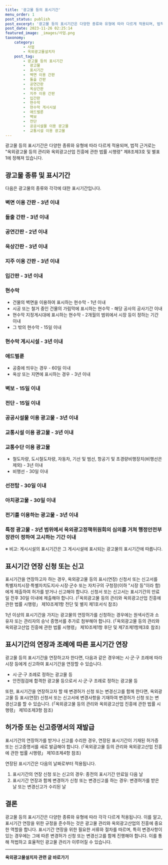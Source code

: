 ```yaml
---
title: '광고물 등의 표시기간'
menu_order: 1
post_status: publish
post_excerpt: '광고물 등의 표시기간은 다양한 종류와 유형에 따라 다르게 적용되며, 법적 근거로는  옥외광고물 등의 관리와 옥외광고산업 진흥에 관한 법률 시행령  제8조제3호 및 별표 1에 정해져 있습니다.'
post_date: 2023-11-26 02:25:14
featured_image: _images/사업.png
taxonomy:
    category:
        - 사업
        - 옥외광고물설치자
    post_tag:
        - 광고물 등의 표시기간
        -  광고물
        -  표시기간
        -  벽면 이용 간판
        -  돌출 간판
        -  공연간판
        -  옥상간판
        -  지주 이용 간판
        -  입간판
        -  현수막
        -  현수막 게시시설
        -  애드벌룬
        -  벽보
        -  전단
        -  공공시설물 이용 광고물
        -  교통시설 이용 광고물
---
```



광고물 등의 표시기간은 다양한 종류와 유형에 따라 다르게 적용되며, 법적 근거로는 "옥외광고물 등의 관리와 옥외광고산업 진흥에 관한 법률 시행령" 제8조제3호 및 별표 1에 정해져 있습니다.

## 광고물 종류 및 표시기간

다음은 광고물의 종류와 각각에 대한 표시기간입니다.

### 벽면 이용 간판 - 3년 이내
### 돌출 간판 - 3년 이내
### 공연간판 - 2년 이내
### 옥상간판 - 3년 이내
### 지주 이용 간판 - 3년 이내
### 입간판 - 3년 이내
### 현수막
- 건물의 벽면을 이용하여 표시하는 현수막 - 1년 이내
- 시공 또는 철거 중인 건물의 가림막에 표시하는 현수막 - 해당 공사의 공사기간 이내
- 현수막 지정게시대에 표시하는 현수막 - 2개월의 범위에서 시장 등이 정하는 기간 이내
- 그 밖의 현수막 - 15일 이내

### 현수막 게시시설 - 3년 이내
### 애드벌룬
- 공중에 띄우는 경우 - 60일 이내
- 옥상 또는 지면에 표시하는 경우 - 3년 이내

### 벽보 - 15일 이내
### 전단 - 15일 이내
### 공공시설물 이용 광고물 - 3년 이내
### 교통시설 이용 광고물 - 3년 이내
### 교통수단 이용 광고물
- 철도차량, 도시철도차량, 자동차, 기선 및 범선, 항공기 및 초경량비행장치(비행선은 제외) - 3년 이내
- 비행선 - 30일 이내

### 선전탑 - 30일 이내
### 아치광고물 - 30일 이내
### 전기를 이용하는 광고물 - 3년 이내
### 특정 광고물 - 3년 범위에서 옥외광고정책위원회의 심의를 거쳐 행정안전부장관이 정하여 고시하는 기간 이내

※ 비고: 게시시설의 표시기간은 그 게시시설에 표시되는 광고물의 표시기간에 따릅니다.

## 표시기간 연장 신청 또는 신고

표시기간을 연장하고자 하는 경우, 옥외광고물 등의 표시(연장) 신청서 또는 신고서를 특별자치시장·특별자치도지사·시장·군수 또는 자치구의 구청장(이하 "시장 등"이라 함)에게 제출하여 허가를 받거나 신고해야 합니다. 신청서 또는 신고서는 표시기간의 만료일 전후 30일 이내에 제출해야 합니다. (「옥외광고물 등의 관리와 옥외광고산업 진흥에 관한 법률 시행령」 제10조제1항 전단 및 별지 제1호서식 참조)

1년 이상의 표시기간을 가지는 광고물의 연장허가를 신청하는 경우에는 원색사진과 소유자 또는 관리자의 승낙 증명서를 추가로 첨부해야 합니다. (「옥외광고물 등의 관리와 옥외광고산업 진흥에 관한 법률 시행령」 제10조제1항 후단 및 제7조제1항제3호 참조)

## 표시기간의 연장과 조례에 따른 표시기간 연장

광고물 등의 표시기간을 연장하고자 한다면, 다음과 같은 경우에는 시·군·구 조례에 따라 시장 등에게 신고하여 표시기간을 연장할 수 있습니다. 

- 시·군·구 조례로 정하는 광고물 등
- 안전점검에 합격한 광고물 등으로서 시·군·구 조례로 정하는 광고물 등

또한, 표시기간을 연장하고자 할 때 변경허가 신청 또는 변경신고를 함께 한다면, 옥외광고물 등 표시(연장) 신청서 또는 신고서에 변경사항을 기재하여 변경허가 신청 또는 변경신고를 할 수 있습니다. (「옥외광고물 등의 관리와 옥외광고산업 진흥에 관한 법률 시행령」 제10조제3항 참조)

## 허가증 또는 신고증명서의 재발급

표시기간의 연장허가를 받거나 신고를 수리한 경우, 연장된 표시기간이 기재된 허가증 또는 신고증명서를 새로 발급해야 합니다. (「옥외광고물 등의 관리와 옥외광고산업 진흥에 관한 법률 시행령」 제10조제4항 참조)

연장된 표시기간은 다음의 날짜로부터 적용됩니다.

1. 표시기간의 연장 신청 또는 신고의 경우: 종전의 표시기간 만료일 다음 날
2. 표시기간 연장과 함께 변경허가 신청 또는 변경신고를 하는 경우: 변경허가를 받은 날 또는 변경신고가 수리된 날

## 결론

광고물 등의 표시기간은 다양한 종류와 유형에 따라 각각 다르게 적용됩니다. 이를 알고, 표시기간 연장을 위한 규정을 준수하는 것은 광고물 관리와 옥외광고산업의 진흥에 중요한 역할을 합니다. 표시기간 연장을 위한 필요한 서류와 절차를 따르며, 특히 변경사항이 있는 경우에는 그에 따른 변경허가 신청 또는 변경신고를 함께 진행해야 합니다. 이를 통해 적법하고 효율적인 광고물 관리가 이루어질 수 있습니다.
<!-- wp:separator -->
<hr class="wp-block-separator has-alpha-channel-opacity"/>
<!-- /wp:separator -->

<!-- wp:group {"backgroundColor":"base","layout":{"type":"constrained"}} -->
<div class="wp-block-group has-base-background-color has-background"><!-- wp:paragraph {"align":"center","fontSize":"medium"} -->
<p class="has-text-align-center has-large-font-size"><strong>옥외광고물설치자 관련 글 바로가기</strong></p>
<!-- /wp:paragraph -->


<!-- wp:latest-posts
{"categories":[{"id":27298,"count":19,"description":"","link":"https://uknowlaw.com/category/%ec%98%a5%ec%99%b8%ea%b4%91%ea%b3%a0%eb%ac%bc%ec%84%a4%ec%b9%98%ec%9e%90/","name":"옥외광고물설치자","slug":"옥외광고물설치자","taxonomy":"category","parent":0,"meta":[],"_links":{"self":[{"href":"https://uknowlaw.com/wp-json/wp/v2/categories/27298"}],"collection":[{"href":"https://uknowlaw.com/wp-json/wp/v2/categories"}],"about":[{"href":"https://uknowlaw.com/wp-json/wp/v2/taxonomies/category"}],"wp:post_type":[{"href":"https://uknowlaw.com/wp-json/wp/v2/posts?categories=27298"}],"curies":[{"name":"wp","href":"https://api.w.org/{rel}","templated":true}]}}],"postsToShow":100,"excerptLength":28,"postLayout":"grid","columns":2,"featuredImageAlign":"left","featuredImageSizeSlug":"large","fontSize":"small"} /--></div>
<!-- /wp:group -->